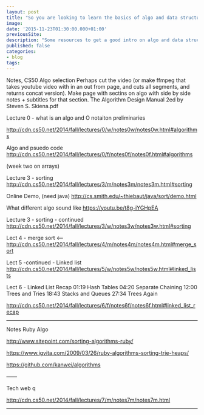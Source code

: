 ```yaml
---
layout: post
title: "So you are looking to learn the basics of algo and data structures …"
image:
date: '2015-11-23T01:30:00.000+01:00'
previousSite:
description: "Some resources to get a good intro on algo and data structures"
published: false
categories:
- blog
tags:
---
```




<!-- # so you are looking to learn the basics of algo and data structures …  -->
 
Notes, CS50 Algo selection 
Perhaps cut the video (or make ffmpeg that takes youtube video with in an out from page, and cuts all segments, and returns concat version).
Make page with sectins on algo with side by side notes + subtitles for that section.
The Algorithm Design Manual 2ed  by Steven S. Skiena.pdf 

Lecture 0 - what is an algo and O notaiton preliminaries

http://cdn.cs50.net/2014/fall/lectures/0/w/notes0w/notes0w.html#algorithms

Algo and psuedo code
http://cdn.cs50.net/2014/fall/lectures/0/f/notes0f/notes0f.html#algorithms

(week two on arrays)

Lecture 3 - sorting
http://cdn.cs50.net/2014/fall/lectures/3/m/notes3m/notes3m.html#sorting

Online Demo, (need java)
http://cs.smith.edu/~thiebaut/java/sort/demo.html


What different algo sound like
https://youtu.be/t8g-iYGHpEA

Lecture 3 - sorting - continued
http://cdn.cs50.net/2014/fall/lectures/3/w/notes3w/notes3w.html#sorting
 

Lect 4 - merge sort  <--
http://cdn.cs50.net/2014/fall/lectures/4/m/notes4m/notes4m.html#merge_sort


Lect 5 -continued -  Linked list
http://cdn.cs50.net/2014/fall/lectures/5/w/notes5w/notes5w.html#linked_lists 

Lect 6 - Linked List Recap 01:19 Hash Tables 04:20 Separate Chaining 12:00 Trees and Tries 18:43 Stacks and Queues 27:34 Trees Again

http://cdn.cs50.net/2014/fall/lectures/6/f/notes6f/notes6f.html#linked_list_recap



----

Notes Ruby Algo

http://www.sitepoint.com/sorting-algorithms-ruby/

https://www.igvita.com/2009/03/26/ruby-algorithms-sorting-trie-heaps/

https://github.com/kanwei/algorithms 


——

Tech web q 

http://cdn.cs50.net/2014/fall/lectures/7/m/notes7m/notes7m.html


----

